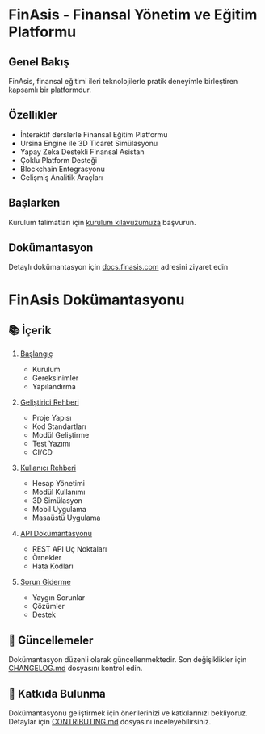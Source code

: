 # FinAsis - Finansal Yönetim ve Eğitim Platformu

## Genel Bakış
FinAsis, finansal eğitimi ileri teknolojilerle pratik deneyimle birleştiren kapsamlı bir platformdur.

## Özellikler
- İnteraktif derslerle Finansal Eğitim Platformu
- Ursina Engine ile 3D Ticaret Simülasyonu
- Yapay Zeka Destekli Finansal Asistan
- Çoklu Platform Desteği
- Blockchain Entegrasyonu
- Gelişmiş Analitik Araçları

## Başlarken
Kurulum talimatları için [kurulum kılavuzumuza](../KURULUM.md) başvurun.

## Dokümantasyon
Detaylı dokümantasyon için [docs.finasis.com](https://docs.finasis.com) adresini ziyaret edin

# FinAsis Dokümantasyonu

## 📚 İçerik

1. [Başlangıç](BASLANGIC.md)
   - Kurulum
   - Gereksinimler
   - Yapılandırma

2. [Geliştirici Rehberi](GELISTIRICI.md)
   - Proje Yapısı
   - Kod Standartları
   - Modül Geliştirme
   - Test Yazımı
   - CI/CD

3. [Kullanıcı Rehberi](KULLANICI.md)
   - Hesap Yönetimi
   - Modül Kullanımı
   - 3D Simülasyon
   - Mobil Uygulama
   - Masaüstü Uygulama

4. [API Dokümantasyonu](API.md)
   - REST API Uç Noktaları
   - Örnekler
   - Hata Kodları

5. [Sorun Giderme](SORUN_GIDERME.md)
   - Yaygın Sorunlar
   - Çözümler
   - Destek

## 🔄 Güncellemeler
Dokümantasyon düzenli olarak güncellenmektedir. Son değişiklikler için [CHANGELOG.md](../CHANGELOG.md) dosyasını kontrol edin.

## 🤝 Katkıda Bulunma

Dokümantasyonu geliştirmek için önerilerinizi ve katkılarınızı bekliyoruz. Detaylar için [CONTRIBUTING.md](../CONTRIBUTING.md) dosyasını inceleyebilirsiniz.
